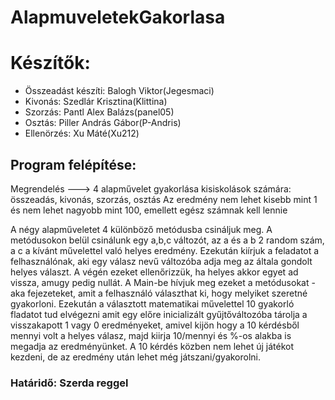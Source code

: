 # AlapmuveletekGakorlasa
# Készítők:
- Összeadást készíti: Balogh Viktor(Jegesmaci)
- Kivonás: Szedlár Krisztina(Klittina)
- Szorzás: Pantl Alex Balázs(panel05)
- Osztás: Piller András Gábor(P-Andris)
- Ellenörzés: Xu Máté(Xu212)


## Program felépítése: 
Megrendelés ---> 4 alapművelet gyakorlása kisiskolások számára: összeadás, kivonás, szorzás, osztás
Az eredmény nem lehet kisebb mint 1 és nem lehet nagyobb mint 100, emellett egész számnak kell lennie


A négy alapműveletet 4 különböző metódusba csináljuk meg. A metódusokon belül csinálunk egy a,b,c változót, az a és a b 2 random szám, a c a kívánt művelettel való helyes eredmény. Ezekután kiírjuk a feladatot a felhasználónak, aki egy válasz nevű változóba adja meg az általa gondolt helyes választ. A végén ezeket ellenőrizzük, ha helyes akkor egyet ad vissza, amugy pedig nullát. 
A Main-be hívjuk meg ezeket a metódusokat - aka fejezeteket, amit a felhasználó választhat ki, hogy melyiket szeretné gyakorloni. Ezekután a választott matematikai művelettel 10 gyakorló fladatot tud elvégezni amit egy előre inicializált gyűjtőváltozóba tárolja a visszakapott 1 vagy 0 eredményeket, amivel kijön hogy a 10 kérdésből mennyi volt a helyes válasz, majd kiirja 10/mennyi és %-os alakba is megadja az eredményünket.
A 10 kérdés közben nem lehet új játékot kezdeni, de az eredmény után lehet még játszani/gyakorolni.

### Határidő: Szerda reggel
